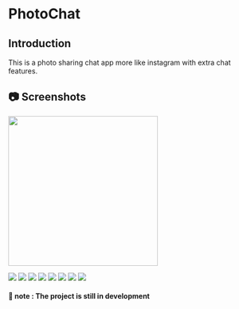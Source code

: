 # PhotoChat

## Introduction

This is a photo sharing chat app more like instagram with extra chat features.

## 📷 Screenshots
<img src="https://github.com/ThibaMahlezana/PhotoChat/blob/main/Screenshots/Screenshot_20220624-152445.png" width="300">

![](https://github.com/ThibaMahlezana/PhotoChat/blob/main/Screenshots/Screenshot_20220624-152445.png)
![](https://github.com/ThibaMahlezana/PhotoChat/blob/main/Screenshots/Screenshot_20220624-152501.png)
![](https://github.com/ThibaMahlezana/PhotoChat/blob/main/Screenshots/Screenshot_20220624-071722.png)
![](https://github.com/ThibaMahlezana/PhotoChat/blob/main/Screenshots/Screenshot_20220624-152215.png)
![](https://github.com/ThibaMahlezana/PhotoChat/blob/main/Screenshots/Screenshot_20220624-152241.png)
![](https://github.com/ThibaMahlezana/PhotoChat/blob/main/Screenshots/Screenshot_20220624-152251.png)
![](https://github.com/ThibaMahlezana/PhotoChat/blob/main/Screenshots/Screenshot_20220624-152404.png)
![](https://github.com/ThibaMahlezana/PhotoChat/blob/main/Screenshots/Screenshot_20220624-152424.png)
![]()

#### 📓 note : The project is still in development
